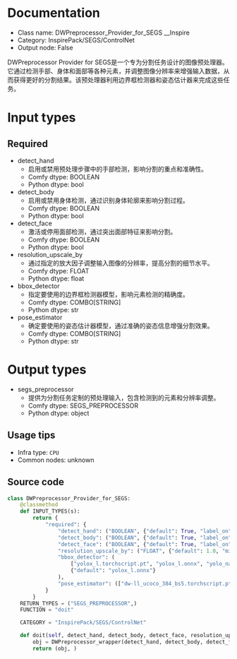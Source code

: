 
# Documentation
- Class name: DWPreprocessor_Provider_for_SEGS __Inspire
- Category: InspirePack/SEGS/ControlNet
- Output node: False

DWPreprocessor Provider for SEGS是一个专为分割任务设计的图像预处理器。它通过检测手部、身体和面部等各种元素，并调整图像分辨率来增强输入数据，从而获得更好的分割结果。该预处理器利用边界框检测器和姿态估计器来完成这些任务。

# Input types
## Required
- detect_hand
    - 启用或禁用预处理步骤中的手部检测，影响分割的重点和准确性。
    - Comfy dtype: BOOLEAN
    - Python dtype: bool
- detect_body
    - 启用或禁用身体检测，通过识别身体轮廓来影响分割过程。
    - Comfy dtype: BOOLEAN
    - Python dtype: bool
- detect_face
    - 激活或停用面部检测，通过突出面部特征来影响分割。
    - Comfy dtype: BOOLEAN
    - Python dtype: bool
- resolution_upscale_by
    - 通过指定的放大因子调整输入图像的分辨率，提高分割的细节水平。
    - Comfy dtype: FLOAT
    - Python dtype: float
- bbox_detector
    - 指定要使用的边界框检测器模型，影响元素检测的精确度。
    - Comfy dtype: COMBO[STRING]
    - Python dtype: str
- pose_estimator
    - 确定要使用的姿态估计器模型，通过准确的姿态信息增强分割效果。
    - Comfy dtype: COMBO[STRING]
    - Python dtype: str

# Output types
- segs_preprocessor
    - 提供为分割任务定制的预处理输入，包含检测到的元素和分辨率调整。
    - Comfy dtype: SEGS_PREPROCESSOR
    - Python dtype: object


## Usage tips
- Infra type: `CPU`
- Common nodes: unknown


## Source code
```python
class DWPreprocessor_Provider_for_SEGS:
    @classmethod
    def INPUT_TYPES(s):
        return {
            "required": {
                "detect_hand": ("BOOLEAN", {"default": True, "label_on": "enable", "label_off": "disable"}),
                "detect_body": ("BOOLEAN", {"default": True, "label_on": "enable", "label_off": "disable"}),
                "detect_face": ("BOOLEAN", {"default": True, "label_on": "enable", "label_off": "disable"}),
                "resolution_upscale_by": ("FLOAT", {"default": 1.0, "min": 0.5, "max": 100, "step": 0.1}),
                "bbox_detector": (
                    ["yolox_l.torchscript.pt", "yolox_l.onnx", "yolo_nas_l_fp16.onnx", "yolo_nas_m_fp16.onnx", "yolo_nas_s_fp16.onnx"],
                    {"default": "yolox_l.onnx"}
                ),
                "pose_estimator": (["dw-ll_ucoco_384_bs5.torchscript.pt", "dw-ll_ucoco_384.onnx", "dw-ll_ucoco.onnx"], {"default": "dw-ll_ucoco_384_bs5.torchscript.pt"})
            }
        }
    RETURN_TYPES = ("SEGS_PREPROCESSOR",)
    FUNCTION = "doit"

    CATEGORY = "InspirePack/SEGS/ControlNet"

    def doit(self, detect_hand, detect_body, detect_face, resolution_upscale_by, bbox_detector, pose_estimator):
        obj = DWPreprocessor_wrapper(detect_hand, detect_body, detect_face, upscale_factor=resolution_upscale_by, bbox_detector=bbox_detector, pose_estimator=pose_estimator)
        return (obj, )

```
